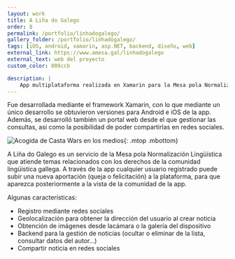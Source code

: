 ```yaml
---
layout: work
title: A Liña do Galego
order: 8
permalink: /portfolio/linhadogalego/
gallery_folder: /portfolio/linhadogalego/
tags: [iOS, android, xamarin, asp.NET, backend, diseño, web]
external_link: https://www.amesa.gal/linhadogalego
external_text: web del proyecto
custom_color: 009ccb

description: |
    App multiplataforma realizada en Xamarin para la Mesa pola Normalización Lingüística que atiende temas relacionados con los derechos de la comunidad lingüística gallega.
---
```


Fue desarrollada mediante el framework Xamarin, con lo que mediante un único desarrollo se obtuvieron versiones para Android e iOS de la app. Además, se desarrolló también un portal web desde el que gestionar las consultas, así como la posibilidad de poder compartirlas en redes sociales.

![Acogida de Casta Wars en los medios]({{site.baseurl}}/assets/img/static/linha-admin.png "Linha do Galego"){: .mtop .mbottom}

A Liña do Galego es un servicio de la Mesa pola Normalización Lingüística que atiende temas relacionados con los derechos de la comunidad lingüística gallega. A través de la app cualquier usuario registrado puede subir una nueva aportación (queja o felicitación) a la plataforma, para que aparezca posteriormente a la vista de la comunidad de la app.

Algunas características:

* Registro mediante redes sociales
* Geolocalización para obtener la dirección del usuario al crear noticia
* Obtención de imágenes desde lacámara o la galería del dispositivo
* Backend para la gestión de noticias (ocultar o eliminar de la lista, consultar datos del autor...)
* Compartir noticia en redes sociales
